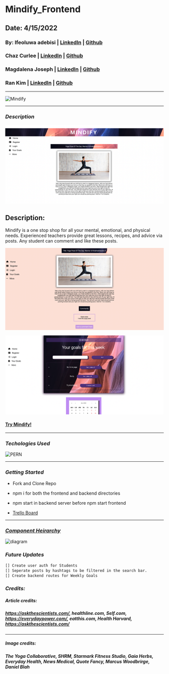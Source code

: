 
# Mindify_Frontend

## Date: 4/15/2022

### By: Ifeoluwa adebisi | [LinkedIn](https://www.linkedin.com/in/ifeoluwa-adebisi-b6a9911b7/) | [Github](https://github.com/SEIfeoluwa)
### Chaz Curlee | [LinkedIn](https://www.linkedin.com/in/chaz-curlee/) | [Github](https://github.com/chazcurlee) 
### Magdalena Joseph | [LinkedIn](https://www.linkedin.com/in/magdalena-joseph8/) | [Github](https://github.com/MagJoseph) 
### Ran Kim | [LinkedIn](https://www.linkedin.com/in/rankim/) | [Github](https://github.com/rannkimm) 

***

![Mindify](https://github.com/chazcurlee/back-end-prj3/raw/chaz/img/mar-bustos-ARVFsI-32Uk-unsplash.jpg)

***


### ***Description***

![Mind1](public/img/mind1.png)

## Description:
Mindify is a one stop shop for all your mental, emotional, and physical needs. Experienced teachers provide great lessons, recipes, and advice via posts. Any student can comment and like these posts.

![Mind2](public/img/mind2.png)

![Mind3](public/img/mind3.png)


#### [Try Mindify!](https://peaceful-falls-00710.herokuapp.com/)


***

### ***Techologies Used***

![PERN](https://repository-images.githubusercontent.com/248812720/56902700-c5bd-11ea-813f-ed8631377258)


***

### ***Getting Started***
- Fork and Clone Repo
- npm i for both the frontend and backend directories

- npm start in backend server before npm start frontend

- [Trello Board](https://trello.com/b/7b1J7R2G/mindify)

***
### [***Component Heirarchy***](https://drive.google.com/file/d/1m-EQDRjwmTLbI0Xdv99b72rAcIr4rLjE/view?ts=62588081)
![diagram](https://s7.gifyu.com/images/Screenshot-from-2022-04-15-09-38-35.png)


### ***Future Updates***
    [] Create user auth for Students
    [] Seperate posts by hashtags to be filtered in the search bar.
    [] Create backend routes for Weekly Goals

### ***Credits:***
##### Article credits: 
##### https://askthescientists.com/, healthline.com, Self.com, https://everydaypower.com/,  eatthis.com, Health Harvard,  https://askthescientists.com/
***
##### Image credits:
#####  The Yoga Collaborative, SHRM,  Starmark Fitness Studio,  Gaia Herbs, Everyday Health, News Medical, Quote Fancy, Marcus Woodbrirge, Daniel Blah

